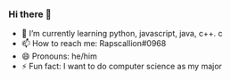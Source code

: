 ### Hi there 👋
- 🌱 I’m currently learning python, javascript, java, c++. c
- 📫 How to reach me: Rapscallion#0968
- 😄 Pronouns: he/him
- ⚡ Fun fact: I want to do computer science as my major
